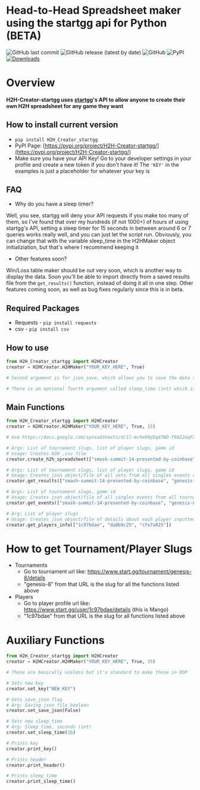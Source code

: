 # **Head-to-Head Spreadsheet maker using the startgg api for Python (BETA)**

![GitHub last commit](https://img.shields.io/github/last-commit/ETossed/H2H-Creator-startgg?style=flat-square)
![GitHub release (latest by date)](https://img.shields.io/github/v/release/ETossed/H2H-Creator-startgg?style=flat-square)
![GitHub](https://img.shields.io/github/license/ETossed/H2H-Creator-startgg?style=flat-square)
![PyPI](https://img.shields.io/pypi/v/H2H_Creator_startgg?style=flat-square)
[![Downloads](https://pepy.tech/badge/H2H_Creator_startgg)](https://pepy.tech/project/pysmashgg)

# **Overview**

#### H2H-Creator-startgg uses [startgg](start.gg)'s API to allow anyone to create their own H2H spreadsheet for any game they want

## **How to install current version**

- `pip install H2H_Creator_startgg`
- PyPI Page: [https://pypi.org/project/H2H-Creator-startgg/](https://pypi.org/project/H2H-Creator-startgg/)
- Make sure you have your API Key! Go to your developer settings in your profile and create a new token if you don't have it! The `'KEY'` in the examples is just a placeholder for whatever your key is

## **FAQ**

- Why do you have a sleep timer?

Well, you see, startgg will deny your API requests if you make too many of them, so I've found that over my hundreds (if not 1000+) of hours of using startgg's API, setting a sleep timer for 15 seconds in between around 6 or 7 queries works really well, and you can just let the script run. Obviously, you can change that with the variable sleep_time in the H2HMaker object initializiation, but that's where I recommend keeping it

- Other features soon?

Win/Loss table maker should be out very soon, which is another way to display the data. Soon you'll be able to import directly from a saved results file from the `get_results()` function, instead of doing it all in one step. Other features coming soon, as well as bug fixes regularly since this is in beta.

## **Required Packages**

- Requests - `pip install requests`
- csv - `pip install csv`

## **How to use**

```py
from H2H_Creator_startgg import H2HCreator
creator = H2HCreator.H2HMaker("YOUR_KEY_HERE", True)

# Second argument is for json_save, which allows you to save the data that it's going through as a bunch of different json files, check examples folder for an example

# There is an optional fourth argument called sleep_time (int) which is forced to run because if you attempt too many queries in a row, startgg's API will not respond and will time you out, so sleeping 15 seconds (default of 15) every 6 queries is better
```

## **Main Functions**

```py
from H2H_Creator_startgg import H2HCreator
creator = H2HCreator.H2HMaker("YOUR_KEY_HERE", True, 15)

# Use https://docs.google.com/spreadsheets/d/1l-mcho90yDq4TWD-Y9A22oqFXGo8-gBDJP0eTmRpTaQ/ to find the game id you're looking for

# Args: List of tournament slugs, list of player slugs, game id
# Usage: Creates H2H .csv file
creator.create_h2h_spreadsheet(["smash-summit-14-presented-by-coinbase", "genesis-8"], ["1c97bdae", "da8b9c25", "cfe7a825"], 1) 

# Args: List of tournament slugs, list of player slugs, game id
# Usage: Creates json object/file of all sets from all singles events of given game from all tournaments in given list that include any of the players in given list
creator.get_results(["smash-summit-14-presented-by-coinbase", "genesis-8"], ["1c97bdae", "da8b9c25", "cfe7a825"], 1)

# Args: List of tournament slugs, game id
# Usage: Creates json object/file of all singles events from all tournaments in given list from given game
creator.get_events(["smash-summit-14-presented-by-coinbase", "genesis-8"], 1)

# Arg: List of player slugs
# Usage: Creates json object/file of details about each player inputted
creator.get_players_info(["1c97bdae", "da8b9c25", "cfe7a825"])
```

# **How to get Tournament/Player Slugs**

- Tournaments
  - Go to tournament url like: https://www.start.gg/tournament/genesis-8/details
  - "genesis-8" from that URL is the slug for all the functions listed above
- Players
  - Go to player profile url like: https://www.start.gg/user/1c97bdae/details (this is Mango)
  - "1c97bdae" from that URL is the slug for all functions listed above

# **Auxiliary Functions**

```py
from H2H_Creator_startgg import H2HCreator
creator = H2HCreator.H2HMaker("YOUR_KEY_HERE", True, 15)

# These are basically useless but it's standard to make these in OOP

# Sets new key
creator.set_key("NEW_KEY")

# Sets save_json flag
# Arg: Saving json file boolean
creator.set_save_json(False)

# Sets new sleep_time
# Arg: Sleep time, seconds (int)
creator.set_sleep_time(16)

# Prints key
creator.print_key()

# Prints header
creator.print_header()

# Prints sleep_time
creator.print_sleep_time()
```
